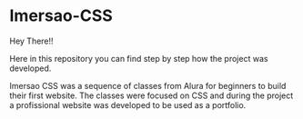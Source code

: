 # Imersao-CSS

Hey There!!

Here in this repository you can find step by step how the project was developed.

Imersao CSS was a sequence of classes from Alura for beginners to build their first website. The classes were focused on CSS and during the project a profissional website was developed to be used as a portfolio.
